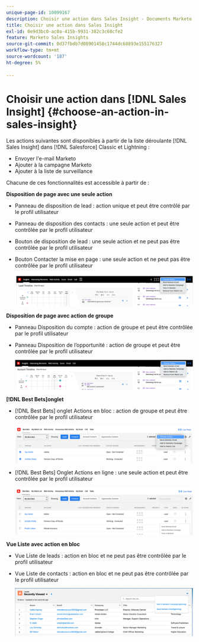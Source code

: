 ```yaml
---
unique-page-id: 10099167
description: Choisir une action dans Sales Insight - Documents Marketo - Documentation du produit
title: Choisir une action dans Sales Insight
exl-id: 0e9d3bc0-ac0a-415b-9931-382c3c68cfe2
feature: Marketo Sales Insights
source-git-commit: 0d37fbdb7d08901458c1744dc68893e155176327
workflow-type: tm+mt
source-wordcount: '187'
ht-degree: 5%

---
```


# Choisir une action dans [!DNL Sales Insight] {#choose-an-action-in-sales-insight}

Les actions suivantes sont disponibles à partir de la liste déroulante [!DNL Sales Insight] dans [!DNL Salesforce] Classic et Lightning :

* Envoyer l&#39;e-mail Marketo
* Ajouter à la campagne Marketo
* Ajouter à la liste de surveillance

Chacune de ces fonctionnalités est accessible à partir de :

**Disposition de page avec une seule action**

* Panneau de disposition de lead : action unique et peut être contrôlé par le profil utilisateur
* Panneau de disposition des contacts : une seule action et peut être contrôlée par le profil utilisateur
* Bouton de disposition de lead : une seule action et ne peut pas être contrôlée par le profil utilisateur
* Bouton Contacter la mise en page : une seule action et ne peut pas être contrôlée par le profil utilisateur

  ![](assets/choose-an-action-in-sales-insight-1.png)

**Disposition de page avec action de groupe**

* Panneau Disposition du compte : action de groupe et peut être contrôlée par le profil utilisateur
* Panneau Disposition de l’opportunité : action de groupe et peut être contrôlée par le profil utilisateur

  ![](assets/choose-an-action-in-sales-insight-2.png)

**[!DNL Best Bets]onglet**

* [!DNL Best Bets] onglet Actions en bloc : action de groupe et peut être contrôlée par le profil utilisateur

  ![](assets/choose-an-action-in-sales-insight-3.png)

* [!DNL Best Bets] Onglet Actions en ligne : une seule action et peut être contrôlée par le profil utilisateur

  ![](assets/choose-an-action-in-sales-insight-4.png)

**Vue Liste avec action en bloc**

* Vue Liste de leads : action en bloc et ne peut pas être contrôlée par le profil utilisateur
* Vue Liste de contacts : action en bloc et ne peut pas être contrôlée par le profil utilisateur

  ![](assets/choose-an-action-in-sales-insight-5.png)
